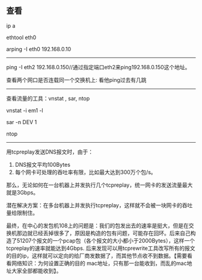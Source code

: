 ## 查看

ip a

ethtool eth0

arping -I eth0 192.168.0.10

---

ping -I eth2 192.168.0.150//通过指定端口eth2来ping192.168.0.150这个地址。

查看两个网口是否连载同一个交换机上: 看他ping过去有几跳

---

查看流量的工具：vnstat , sar, ntop

vnstat -i em1 -l

sar -n DEV 1

ntop

---

用tcpreplay发送DNS报文时，由于：

1. DNS报文平均100Bytes
2. 每个网卡可处理的吞吐率有限，比如最大达到300万个包/s。

那么，无论如何在一台机器上并发执行几个tcpreplay，统一网卡的发送流量最大就是3Gbps。

潜在解决方案：在多台机器上并发执行tcpreplay，这样就不会被一块网卡的吞吐量给限制住。

最终，在中心的发包机108上的问题是：我们的包发出去的速率是挺大，但是在交换机那边就已经丢掉很多了，原因是构造的包有问题，可能存在回环。后来自己构造了51207个报文的一个pcap包（各个报文的大小都小于2000Bytes），这样一个tcpreplay的速率就能达到4Gbps. 后来发现可以用tcprewrite工具改写所有的报文的目的ip，这样就可以定向的给厂商发数据了，而其他节点收不到数据。【需要看看网络知识：为何设置正确的目的 mac地址，只有那一台能收到，而乱的mac地址大家全部都能收到】。

